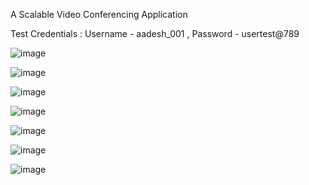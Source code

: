 A Scalable Video Conferencing Application

Test Credentials : 
Username - aadesh_001 ,
Password - usertest@789

![image](https://github.com/Aadesh098/celestia-sync/assets/48157409/980b3bd5-7ae6-4c24-899a-9176c6253608)

![image](https://github.com/Aadesh098/celestia-sync/assets/48157409/32cbb2a4-7341-475b-aaf9-c4f71db1cdcb)

![image](https://github.com/Aadesh098/celestia-sync/assets/48157409/c4771e06-a0c0-416c-bb91-2be73d03e057)

![image](https://github.com/Aadesh098/celestia-sync/assets/48157409/ca137d7d-5211-4b1c-be43-f521a27cf519)

![image](https://github.com/Aadesh098/celestia-sync/assets/48157409/a5477545-1b35-47d8-8472-ea1a6d9f889c)

![image](https://github.com/Aadesh098/celestia-sync/assets/48157409/06f3299b-5710-4cef-8bc7-66c85eee674a)

![image](https://github.com/Aadesh098/celestia-sync/assets/48157409/a42559e3-c0e2-4695-b989-a28913e95230)

